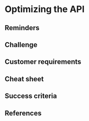 # Optimizing the API

## Reminders


## Challenge


## Customer requirements


## Cheat sheet


## Success criteria

## References

